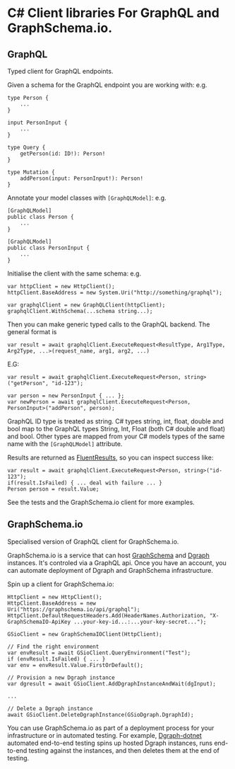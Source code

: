 # C# Client libraries For GraphQL and GraphSchema.io.

## GraphQL

Typed client for GraphQL endpoints.

Given a schema for the GraphQL endpoint you are working with: e.g.

```
type Person {
    ...
}

input PersonInput {
    ...
}

type Query {
    getPerson(id: ID!): Person!
}

type Mutation {
    addPerson(input: PersonInput!): Person!
}
```

Annotate your model classes with `[GraphQLModel]`: e.g.

```
[GraphQLModel]
public class Person {
    ...
}

[GraphQLModel]
public class PersonInput {
    ...
}
```

Initialise the client with the same schema: e.g.

```
var httpClient = new HttpClient();
httpClient.BaseAddress = new System.Uri("http://something/graphql");

var graphqlClient = new GraphQLClient(httpClient);
graphqlClient.WithSchema(...schema string...);
```

Then you can make generic typed calls to the GraphQL backend.  The general format is

```
var result = await graphqlClient.ExecuteRequest<ResultType, Arg1Type, Arg2Type, ...>(request_name, arg1, arg2, ...)
```

E.G:

```
var result = await graphqlClient.ExecuteRequest<Person, string>("getPerson", "id-123");

var person = new PersonInput { ... };
var newPerson = await graphqlClient.ExecuteRequest<Person, PersonInput>("addPerson", person);
```

GraphQL ID type is treated as string.  C# types string, int, float, double and bool map to the GraphQL types String, Int, Float (both C# double and float) and bool.  Other types are mapped from your C# models types of the same name with the `[GraphQLModel]` attribute.

Results are returned as [FluentResults](https://github.com/altmann/FluentResults), so you can inspect success like:

```
var result = await graphqlClient.ExecuteRequest<Person, string>("id-123");
if(result.IsFailed) { ... deal with failure ... }
Person person = result.Value;
```

See the tests and the GraphSchema.io client for more examples.

## GraphSchema.io

Specialised version of GraphQL client for GraphSchema.io.

GraphSchema.io is a service that can host [GraphSchema](https://github.com/MichaelJCompton/GraphSchemaTools) and [Dgraph](https://github.com/dgraph-io/dgraph) instances.  It's controled via a GraphQL api.  Once you have an account, you can automate deployment of Dgraph and GraphSchema infrastructure.

Spin up a client for GraphSchema.io:

```
HttpClient = new HttpClient();
HttpClient.BaseAddress = new Uri("https://graphschema.io/api/graphql");
HttpClient.DefaultRequestHeaders.Add(HeaderNames.Authorization, "X-GraphSchemaIO-ApiKey ...your-key-id...:...your-key-secret...");

GSioClient = new GraphSchemaIOClient(HttpClient);
```

```
// Find the right environment
var envResult = await GSioClient.QueryEnvironment("Test");
if (envResult.IsFailed) { ... }
var env = envResult.Value.FirstOrDefault();

// Provision a new Dgraph instance
var dgresult = await GSioClient.AddDgraphInstanceAndWait(dgInput);

...

// Delete a Dgraph instance
await GSioClient.DeleteDgraphInstance(GSioDgraph.DgraphId);
```

You can use GraphSchema.io as part of a deployment process for your infrastructure or in automated testing.  For example, [Dgraph-dotnet](https://github.com/MichaelJCompton/Dgraph-dotnet) automated end-to-end testing spins up hosted Dgraph instances, runs end-to-end testing against the instances, and then deletes them at the end of testing.
